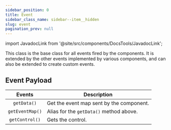 ```yaml
---
sidebar_position: 0
title: Event
sidebar_class_name: sidebar--item__hidden
slug: event
pagination_prev: null
---
```


import JavadocLink from '@site/src/components/DocsTools/JavadocLink';

<JavadocLink type="engine" location="org/dwcj/component/event/Event" top='true' />

This class is the base class for all events fired by the components. It is extended by the other events implemented by various components, and can also be extended to create custom events.

## Event Payload

| Events | Description |
|:-:|-|
|`getData()`|Get the event map sent by the component.|
|`getEventMap()`|Alias for the `getData()` method above.|
|`getControl()`|Gets the control.|
